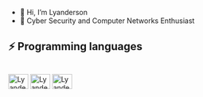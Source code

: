 - 👋 Hi, I’m Lyanderson
- 🚀 Cyber ​​Security and Computer Networks Enthusiast

  
## ⚡ Programming languages
<div style="display: inline_block"><br> 
  <img align="center" alt="Lyanderson-Python" height="30" width="40" src="https://cdn.jsdelivr.net/gh/devicons/devicon/icons/python/python-original.svg">
  <img align="center" alt="Lyanderson-Python" height="30" width="40" src="https://cdn.jsdelivr.net/gh/devicons/devicon/icons/c/c-original.svg">
  <img align="center" alt="Lyanderson-Python" height="30" width="40" src="https://cdn.jsdelivr.net/gh/devicons/devicon/icons/java/java-original.svg">
</div>




